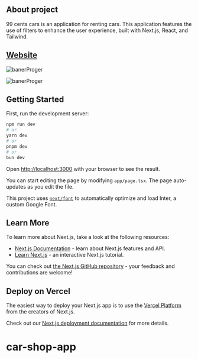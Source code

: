 ## About project

99 cents cars is an application for renting cars. This application features the use of filters to enhance the user experience, built with Next.js, React, and Tailwind.

## [Website](https://99cents-cars.vercel.app)

![banerProger](https://github.com/bryan0545/car-shop-app/assets/65412386/e5647ae6-037c-41f7-824a-577573244692) 

![banerProger](https://github.com/bryan0545/car-shop-app/assets/65412386/76b89370-6362-4c89-a3fb-a2191ddcb11e)


## Getting Started

First, run the development server:

```bash
npm run dev
# or
yarn dev
# or
pnpm dev
# or
bun dev
```

Open [http://localhost:3000](http://localhost:3000) with your browser to see the result.

You can start editing the page by modifying `app/page.tsx`. The page auto-updates as you edit the file.

This project uses [`next/font`](https://nextjs.org/docs/basic-features/font-optimization) to automatically optimize and load Inter, a custom Google Font.

## Learn More

To learn more about Next.js, take a look at the following resources:

- [Next.js Documentation](https://nextjs.org/docs) - learn about Next.js features and API.
- [Learn Next.js](https://nextjs.org/learn) - an interactive Next.js tutorial.

You can check out [the Next.js GitHub repository](https://github.com/vercel/next.js/) - your feedback and contributions are welcome!

## Deploy on Vercel

The easiest way to deploy your Next.js app is to use the [Vercel Platform](https://vercel.com/new?utm_medium=default-template&filter=next.js&utm_source=create-next-app&utm_campaign=create-next-app-readme) from the creators of Next.js.

Check out our [Next.js deployment documentation](https://nextjs.org/docs/deployment) for more details.
# car-shop-app
